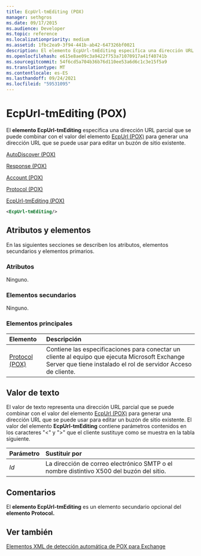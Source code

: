 ```yaml
---
title: EcpUrl-tmEditing (POX)
manager: sethgros
ms.date: 09/17/2015
ms.audience: Developer
ms.topic: reference
ms.localizationpriority: medium
ms.assetid: 1fbc2ea9-3f94-441b-ab42-647326bf0021
description: El elemento EcpUrl-tmEditing especifica una dirección URL parcial que se puede combinar con el valor del elemento EcpUrl (POX) para generar una dirección URL que se puede usar para editar un buzón de sitio existente.
ms.openlocfilehash: e615e8ae09c3a9422f753a71070917a41f40741b
ms.sourcegitcommit: 54f6cd5a704b36b76d110ee53a6d6c1c3e15f5a9
ms.translationtype: MT
ms.contentlocale: es-ES
ms.lasthandoff: 09/24/2021
ms.locfileid: "59531095"
---
```

# <a name="ecpurl-tmediting-pox"></a>EcpUrl-tmEditing (POX)

El **elemento EcpUrl-tmEditing** especifica una dirección URL parcial que se puede combinar con el valor del elemento [EcpUrl (POX)](ecpurl-pox.md) para generar una dirección URL que se puede usar para editar un buzón de sitio existente. 
  
[AutoDiscover (POX)](autodiscover-pox.md)
  
[Response (POX)](response-pox.md)
  
[Account (POX)](account-pox.md)
  
[Protocol (POX)](protocol-pox.md)
  
[EcpUrl-tmEditing (POX)](ecpurl-tmediting-pox.md)
  
```XML
<EcpUrl-tmEditing/>
```

## <a name="attributes-and-elements"></a>Atributos y elementos

En las siguientes secciones se describen los atributos, elementos secundarios y elementos primarios.
  
### <a name="attributes"></a>Atributos

Ninguno.
  
### <a name="child-elements"></a>Elementos secundarios

Ninguno.
  
### <a name="parent-elements"></a>Elementos principales

|**Elemento**|**Descripción**|
|:-----|:-----|
|[Protocol (POX)](protocol-pox.md) <br/> |Contiene las especificaciones para conectar un cliente al equipo que ejecuta Microsoft Exchange Server que tiene instalado el rol de servidor Acceso de cliente.  <br/> |
   
## <a name="text-value"></a>Valor de texto

El valor de texto representa una dirección URL parcial que se puede combinar con el valor del elemento [EcpUrl (POX)](ecpurl-pox.md) para generar una dirección URL que se puede usar para editar un buzón de sitio existente. El valor del elemento **EcpUrl-tmEditing** contiene parámetros contenidos en los caracteres "<" y ">" que el cliente sustituye como se muestra en la tabla siguiente. 
  
|**Parámetro**|**Sustituir por**|
|:-----|:-----|
| _Id_ <br/> |La dirección de correo electrónico SMTP o el nombre distintivo X500 del buzón del sitio.  <br/> |
   
## <a name="remarks"></a>Comentarios

El **elemento EcpUrl-tmEditing** es un elemento secundario opcional del **elemento Protocol.** 
  
## <a name="see-also"></a>Ver también



[Elementos XML de detección automática de POX para Exchange](pox-autodiscover-xml-elements-for-exchange.md)

